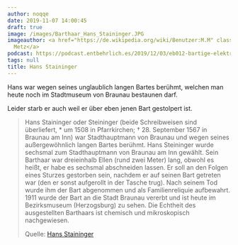 ```yaml
---
author: noqqe
date: 2019-11-07 14:00:45
draft: true
image: /images/Barthaar_Hans_Staininger.JPG
imageauthor: <a href="https://de.wikipedia.org/wiki/Benutzer:M.M" class="extiw" title="de:Benutzer:M.M">Markus
  Metz</a>
podcast: https://podcast.entbehrlich.es/2019/12/03/eb012-bartige-elektro-emus/
tags: null
title: Hans Staininger
---
```


Hans war wegen seines unglaublich langen Bartes berühmt, welchen man heute
noch im Stadtmuseum von Braunau bestaunen darf.

Leider starb er auch weil er über eben jenen Bart gestolpert ist.

> Hans Staininger oder Steininger (beide Schreibweisen sind überliefert, * um
> 1508 in Pfarrkirchen; † 28. September 1567 in Braunau am Inn) war
> Stadthauptmann von Braunau und wegen seines außergewöhnlich langen Bartes
> berühmt. Hans Steininger wurde sechsmal zum Stadthauptmann von Braunau am Inn
> gewählt. Sein Barthaar war dreieinhalb Ellen (rund zwei Meter) lang, obwohl es
> heißt, er habe es sechsmal abschneiden lassen. Er soll an den Folgen eines
> Sturzes gestorben sein, nachdem er auf seinen Bart getreten war (den er sonst
> aufgerollt in der Tasche trug). Nach seinem Tod wurde ihm der Bart abgenommen
> und als Familienreliquie aufbewahrt. 1911 wurde der Bart an die Stadt Braunau
> vererbt und ist heute im Bezirksmuseum (Herzogsburg) zu sehen. Die Echtheit
> des ausgestellten Barthaars ist chemisch und mikroskopisch nachgewiesen.
>
> Quelle: [Hans Staininger](https://de.wikipedia.org/wiki/Hans_Staininger)